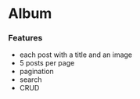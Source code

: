 # Album



### Features

- each post with a title and an image
- 5 posts per page
- pagination
- search
- CRUD





